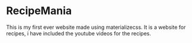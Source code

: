 # RecipeMania
This is my first ever website made using materializecss.
It is a website for recipes, i have included the youtube videos for the recipes.
